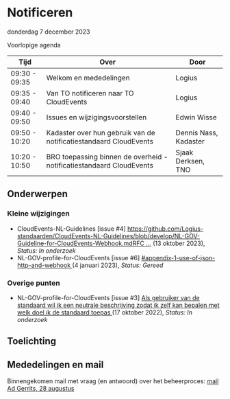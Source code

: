 <!-----------------------------







   :warning: Dit bestand wordt automatisch gegenereerd.
   :warning: Handmatige toevoegingen worden overschreven.







----------------------------->
# Notificeren

donderdag 7 december 2023

Voorlopige agenda

|  Tijd          | Over                                         | Door                       |
|----------------|----------------------------------------------|----------------------------|
|  09:30 - 09:35 | Welkom en mededelingen                       | Logius                     |
| 09:35 - 09:40| Van TO notificeren naar TO CloudEvents       | Logius                     |
| 09:40 - 09:50| Issues en wijzigingsvoorstellen              | Edwin Wisse                          |
| 09:50 - 10:20| Kadaster over hun gebruik van de notificatiestandaard CloudEvents    | Dennis Nass, Kadaster |
| 10:20 - 10:50| BRO toepassing binnen de overheid - notificatiestandaard CloudEvents | Sjaak Derksen, TNO    |

## Onderwerpen

### Kleine wijzigingen
* CloudEvents-NL-Guidelines [issue #4] [https://github.com/Logius-standaarden/CloudEvents-NL-Guidelines/blob/develop/NL-GOV-Guideline-for-CloudEvents-Webhook.mdRFC ...](https://github.com/Logius-standaarden/CloudEvents-NL-Guidelines/issues/4) (13 oktober 2023), _Status: In onderzoek_
* NL-GOV-profile-for-CloudEvents [issue #6] [#appendix-1-use-of-json-http-and-webhook ](https://github.com/Logius-standaarden/NL-GOV-profile-for-CloudEvents/issues/6) (4 januari 2023), _Status: Gereed_

### Overige punten
* NL-GOV-profile-for-CloudEvents [issue #3] [Als gebruiker van de standaard wil ik een neutrale beschrijving zodat ik zelf kan bepalen met welk doel ik de standaard toepas ](https://github.com/Logius-standaarden/NL-GOV-profile-for-CloudEvents/issues/3) (17 oktober 2022), _Status: In onderzoek_

## Toelichting


## Mededelingen en mail

Binnengekomen mail met vraag (en antwoord) over het beheerproces: [mail Ad Gerrits, 28 augustus](mail.md)
